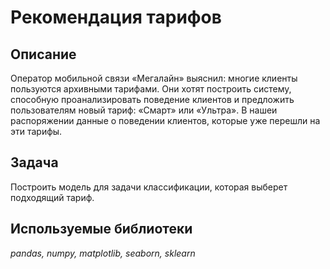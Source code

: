 # Рекомендация тарифов

## Описание

Оператор мобильной связи «Мегалайн» выяснил: многие клиенты пользуются архивными тарифами. Они хотят построить систему, способную проанализировать поведение клиентов и предложить пользователям новый тариф: «Смарт» или «Ультра».
В нашеи распоряжении данные о поведении клиентов, которые уже перешли на эти тарифы.

## Задача

Построить модель для задачи классификации, которая выберет подходящий тариф.

## Используемые библиотеки
*pandas, numpy, matplotlib, seaborn, sklearn*
